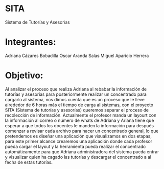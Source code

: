 # SITA
Sistema de Tutorías y Asesorías


# Integrantes:
Adriana Cázares Bobadilla
Oscar Aranda Salas
Miguel Aparicio Herrera

 
# Objetivo:
	
Al analizar el proceso que realiza Adriana al rebabar la información de tutorías y asesorías para posteriormente realizar un concentrado para cargarlo al sistema, nos dimos cuenta que es un proceso que le lleve alrededor de 6 horas más el tiempo de carga al sistemas, con el proyecto SITA (Sistema de tutorías y asesorías) queremos separar el proceso de recolección de información. 
Actualmente el profesor manda un layourt con la información al correo o número de whats de Adriana y Ariana tiene que esperar a que todos los docentes le manden la información para después comenzar a revisar cada archivo para hacer un concentrado general, lo que pretendemos es diseñar una aplicación que visualizamos en dos etapas, para este primer alcance crearemos una aplicación donde cada profesor pueda cargar el layout y la herramienta pueda realizar el concentrado automáticamente para que Adriana administradora del sistema pueda entrar y visualizar quien ha cagado las tutorías y descargar el concentrado a al fecha de estas tutorías.
